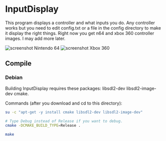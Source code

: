 InputDisplay
============

This program displays a controller and what inputs you do.  Any
controller works but you need to edit config.txt or a file in the
config directory to make it display the right things.  Right now you
get n64 and xbox 360 controller images.  I may add more later.

![screenshot Nintendo 64](https://i.imgur.com/VWgd9ip.png)
![screenshot Xbox 360](https://i.imgur.com/0d1oc5a.png)

## Compile

### Debian

Building InputDisplay requires these packages: libsdl2-dev
libsdl2-image-dev cmake.

Commands (after you download and cd to this directory):

```sh
su -c "apt-get -y install cmake libsdl2-dev libsdl2-image-dev"

# Type Debug instead of Release if you want to debug.
cmake -DCMAKE_BUILD_TYPE=Release .

make
```
